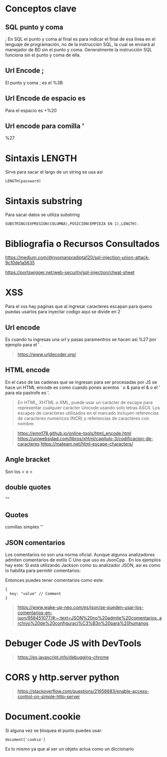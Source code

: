 # Conceptos clave 

## SQL punto y coma

; En SQL el punto y coma al final es para indicar el final de esa línea en el lenguaje de programación, no de la instrucción SQL, la cual se enviará al manejador de BD sin el punto y coma. Generalmente la instrucción SQL funciona sin el punto y coma de ella.

## Url Encode ;

El punto y coma ; es el %3B

## Url Encode de espacio es 

Para el espacio es +%20

## Url encode para comilla '

%27


# Sintaxis LENGTH

Sirve para sacar el largo de un string se usa asi

```
LENGTH(password)

```

# Sintaxis substring

Para sacar datos se utiliza substring

```
SUBSTRING(EXPRESION(COLUMNA),POSICION(EMPIEZA EN 1),LENGTH).
```



# Bibliografia o Recursos Consultados
https://medium.com/@nyomanpradipta120/sql-injection-union-attack-9c10de1a5635

https://portswigger.net/web-security/sql-injection/cheat-sheet


# XSS

Para el xss hay paginas que al ingresar caracteres escapan para queno puedas usarlos para inyectar codigo aqui se divide en 2

## Url encode

Es cuando tu ingresas una url y pasas paramentros se hacen asi %27 por ejemplo para el ' .

> https://www.urldecoder.org/

## HTML encode

En el caso de las cadenas que se ingresan para ser procesadas por JS se hace un HTML encode es como cuando pones acentos &acute; o &amp; para el & o  el ' para ela pastrofe es &apos;.


> En HTML, XHTML o XML, puede usar un carácter de escape para representar cualquier carácter Unicode usando solo letras ASCII. Los escapes de caracteres utilizados en el marcado incluyen referencias de caracteres numéricos (NCR) y referencias de caracteres con nombre. 

> https://emn178.github.io/online-tools/html_encode.html
> https://uniwebsidad.com/libros/xhtml/capitulo-3/codificacion-de-caracteres
> https://mateam.net/html-escape-characters/

## Angle bracket

 Son los < o > 
 
##  double quotes

""

## Quotes

comillas simples ''

## JSON comentarios

Los comentarios no son una norma oficial. Aunque algunos analizadores admiten comentarios de estilo C Uno que uso es JsonCpp . En los ejemplos hay este:
Si está utilizando Jackson como su analizador JSON, así es como lo habilita para permitir comentarios:

Entonces puedes tener comentarios como este:

```
{
  key: "value" // Comment
}

```
>https://www.wake-up-neo.com/es/json/se-pueden-usar-los-comentarios-en-json/958451077/#:~:text=JSON%20no%20admite%20comentarios.,archivo%20de%20configuraci%C3%B3n%20para%20humanos.

# Debuger Code JS with DevTools

> https://es.javascript.info/debugging-chrome

# CORS y http.server python

> https://stackoverflow.com/questions/21956683/enable-access-control-on-simple-http-server

# Document.cookie

Si alguna vez se bloquea el punto puedes usar:

```
document['cookie']

```
Es lo mismo ya que al ser un objeto actua como un diccionario

